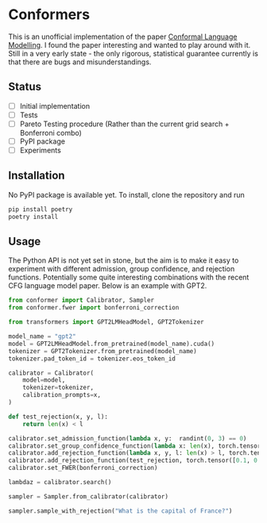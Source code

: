# Conformers

This is an unofficial implementation of the paper [Conformal Language Modelling](https://arxiv.org/abs/2306.10193).
I found the paper interesting and wanted to play around with it.
Still in a very early state - the only rigorous, statistical guarantee currently is that there are bugs and misunderstandings.

## Status

- [ ] Initial implementation
- [ ] Tests
- [ ] Pareto Testing procedure (Rather than the current grid search + Bonferroni combo)
- [ ] PyPI package
- [ ] Experiments

## Installation

No PyPI package is available yet. To install, clone the repository and run

```bash
pip install poetry
poetry install
```

## Usage

The Python API is not yet set in stone, but the aim is to make it easy to experiment with different admission, group confidence, and rejection functions.
Potentially some quite interesting combinations with the recent CFG language model paper.
Below is an example with GPT2.

```python
from conformer import Calibrator, Sampler
from conformer.fwer import bonferroni_correction

from transformers import GPT2LMHeadModel, GPT2Tokenizer

model_name = "gpt2"
model = GPT2LMHeadModel.from_pretrained(model_name).cuda()
tokenizer = GPT2Tokenizer.from_pretrained(model_name)
tokenizer.pad_token_id = tokenizer.eos_token_id

calibrator = Calibrator(
    model=model,
    tokenizer=tokenizer,
    calibration_prompts=x,
)

def test_rejection(x, y, l):
    return len(x) < l

calibrator.set_admission_function(lambda x, y:  randint(0, 3) == 0)
calibrator.set_group_confidence_function(lambda x: len(x), torch.tensor([0.1, 0.5, 1]))
calibrator.add_rejection_function(lambda x, y, l: len(x) > l, torch.tensor([1, 2, 5]))
calibrator.add_rejection_function(test_rejection, torch.tensor([0.1, 0.5, 1]))
calibrator.set_FWER(bonferroni_correction)

lambdaz = calibrator.search()

sampler = Sampler.from_calibrator(calibrator)

sampler.sample_with_rejection("What is the capital of France?")
```
